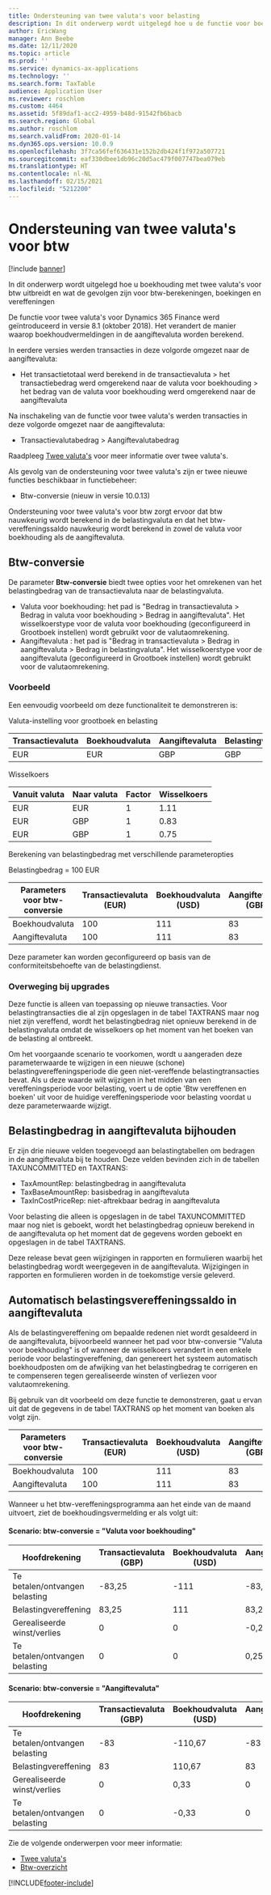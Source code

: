 ```yaml
---
title: Ondersteuning van twee valuta's voor belasting
description: In dit onderwerp wordt uitgelegd hoe u de functie voor boekhouding met twee valuta's uitbreidt in het belastingdomein en wat de gevolgen zijn bij het berekenen en boeken van belasting
author: EricWang
manager: Ann Beebe
ms.date: 12/11/2020
ms.topic: article
ms.prod: ''
ms.service: dynamics-ax-applications
ms.technology: ''
ms.search.form: TaxTable
audience: Application User
ms.reviewer: roschlom
ms.custom: 4464
ms.assetid: 5f89daf1-acc2-4959-b48d-91542fb6bacb
ms.search.region: Global
ms.author: roschlom
ms.search.validFrom: 2020-01-14
ms.dyn365.ops.version: 10.0.9
ms.openlocfilehash: 3f7ca56fef636431e152b2db424f1f972a507721
ms.sourcegitcommit: eaf330dbee1db96c20d5ac479f007747bea079eb
ms.translationtype: HT
ms.contentlocale: nl-NL
ms.lasthandoff: 02/15/2021
ms.locfileid: "5212200"
---
```

# <a name="dual-currency-support-for-sales-tax"></a>Ondersteuning van twee valuta's voor btw
[!include [banner](../includes/banner.md)]

In dit onderwerp wordt uitgelegd hoe u boekhouding met twee valuta's voor btw uitbreidt en wat de gevolgen zijn voor btw-berekeningen, boekingen en vereffeningen

De functie voor twee valuta's voor Dynamics 365 Finance werd geïntroduceerd in versie 8.1 (oktober 2018). Het verandert de manier waarop boekhoudvermeldingen in de aangiftevaluta worden berekend.

In eerdere versies werden transacties in deze volgorde omgezet naar de aangiftevaluta: 

- Het transactietotaal werd berekend in de transactievaluta > het transactiebedrag werd omgerekend naar de valuta voor boekhouding > het bedrag van de valuta voor boekhouding werd omgerekend naar de aangiftevaluta

Na inschakeling van de functie voor twee valuta's werden transacties in deze volgorde omgezet naar de aangiftevaluta:

- Transactievalutabedrag > Aangiftevalutabedrag

Raadpleeg [Twee valuta's](dual-currency.md) voor meer informatie over twee valuta's.

Als gevolg van de ondersteuning voor twee valuta's zijn er twee nieuwe functies beschikbaar in functiebeheer: 

- Btw-conversie (nieuw in versie 10.0.13)

Ondersteuning voor twee valuta's voor btw zorgt ervoor dat btw nauwkeurig wordt berekend in de belastingvaluta en dat het btw-vereffeningssaldo nauwkeurig wordt berekend in zowel de valuta voor boekhouding als de aangiftevaluta. 

## <a name="sales-tax-conversion"></a>Btw-conversie

De parameter **Btw-conversie** biedt twee opties voor het omrekenen van het belastingbedrag van de transactievaluta naar de belastingvaluta. 

- Valuta voor boekhouding: het pad is "Bedrag in transactievaluta > Bedrag in valuta voor boekhouding > Bedrag in aangiftevaluta". Het wisselkoerstype voor de valuta voor boekhouding (geconfigureerd in Grootboek instellen) wordt gebruikt voor de valutaomrekening.
- Aangiftevaluta : het pad is "Bedrag in transactievaluta > Bedrag in aangiftevaluta > Bedrag in belastingvaluta". Het wisselkoerstype voor de aangiftevaluta (geconfigureerd in Grootboek instellen) wordt gebruikt voor de valutaomrekening.

### <a name="example"></a>Voorbeeld

Een eenvoudig voorbeeld om deze functionaliteit te demonstreren is:

Valuta-instelling voor grootboek en belasting

| Transactievaluta | Boekhoudvaluta | Aangiftevaluta | Belastingvaluta |
| -------------------- | ------------------- | ------------------ | ------------ |
| EUR                  | EUR                 | GBP                | GBP          |

Wisselkoers

| Vanuit valuta | Naar valuta | Factor | Wisselkoers |
| ------------- | ----------- | ------ | ------------- |
| EUR           | EUR         | 1      | 1.11          |
| EUR           | GBP         | 1      | 0.83          |
| EUR           | GBP         | 1      | 0.75          |

Berekening van belastingbedrag met verschillende parameteropties

Belastingbedrag = 100 EUR

| Parameters voor btw-conversie | Transactievaluta (EUR) | Boekhoudvaluta (USD) | Aangiftevaluta (GBP) | Belastingvaluta (GBP) |
| ------------------------------- | -------------------------- | ------------------------- | ------------------------ | ------------------ |
| Boekhoudvaluta             | 100                        | 111                       | 83                       | **83.25**          |
| Aangiftevaluta              | 100                        | 111                       | 83                       | **83**             |

Deze parameter kan worden geconfigureerd op basis van de conformiteitsbehoefte van de belastingdienst.


### <a name="upgrade-consideration"></a>Overweging bij upgrades

Deze functie is alleen van toepassing op nieuwe transacties. Voor belastingtransacties die al zijn opgeslagen in de tabel TAXTRANS maar nog niet zijn vereffend, wordt het belastingbedrag niet opnieuw berekend in de belastingvaluta omdat de wisselkoers op het moment van het boeken van de belasting al ontbreekt.

Om het voorgaande scenario te voorkomen, wordt u aangeraden deze parameterwaarde te wijzigen in een nieuwe (schone) belastingvereffeningsperiode die geen niet-vereffende belastingtransacties bevat. Als u deze waarde wilt wijzigen in het midden van een vereffeningsperiode voor belasting, voert u de optie 'Btw vereffenen en boeken' uit voor de huidige vereffeningsperiode voor belasting voordat u deze parameterwaarde wijzigt.


## <a name="track-reporting-currency-tax-amount"></a>Belastingbedrag in aangiftevaluta bijhouden

Er zijn drie nieuwe velden toegevoegd aan belastingtabellen om bedragen in de aangiftevaluta bij te houden. Deze velden bevinden zich in de tabellen TAXUNCOMMITTED en TAXTRANS:

- TaxAmountRep: belastingbedrag in aangiftevaluta
- TaxBaseAmountRep: basisbedrag in aangiftevaluta
- TaxInCostPriceRep: niet-aftrekbaar bedrag in aangiftevaluta

Voor belasting die alleen is opgeslagen in de tabel TAXUNCOMMITTED maar nog niet is geboekt, wordt het belastingbedrag opnieuw berekend in de aangiftevaluta op het moment dat de gegevens worden geboekt en opgeslagen in de tabel TAXTRANS.

Deze release bevat geen wijzigingen in rapporten en formulieren waarbij het belastingbedrag wordt weergegeven in de aangiftevaluta. Wijzigingen in rapporten en formulieren worden in de toekomstige versie geleverd.



## <a name="tax-settlement-auto-balance-in-reporting-currency"></a>Automatisch belastingsvereffeningssaldo in aangiftevaluta

Als de belastingvereffening om bepaalde redenen niet wordt gesaldeerd in de aangiftevaluta, bijvoorbeeld wanneer het pad voor btw-conversie "Valuta voor boekhouding" is of wanneer de wisselkoers verandert in een enkele periode voor belastingvereffening, dan genereert het systeem automatisch boekhoudposten om de afwijking van het belastingbedrag te corrigeren en te compenseren tegen gerealiseerde winsten of verliezen voor valutaomrekening.

Bij gebruik van dit voorbeeld om deze functie te demonstreren, gaat u ervan uit dat de gegevens in de tabel TAXTRANS op het moment van boeken als volgt zijn.

| Parameters voor btw-conversie | Transactievaluta (EUR) | Boekhoudvaluta (USD) | Aangiftevaluta (GBP) | Belastingvaluta (GBP) |
| ------------------------------- | -------------------------- | ------------------------- | ------------------------ | ------------------ |
| Boekhoudvaluta             | 100                        | 111                       | 83                       | **83,25**          |
| Aangiftevaluta              | 100                        | 111                       | 83                       | **83**             |

Wanneer u het btw-vereffeningsprogramma aan het einde van de maand uitvoert, ziet de boekhoudingsvermelding er als volgt uit:
#### <a name="scenario-sales-tax-conversion--accounting-currency"></a>Scenario: btw-conversie = "Valuta voor boekhouding"

| Hoofdrekening           | Transactievaluta (GBP) | Boekhoudvaluta (USD) | Aangiftevaluta (GBP) |
| ---------------------- | -------------------------- | ------------------------- | ------------------------ |
| Te betalen/ontvangen belasting | -83,25                     | -111                      | -83,25                   |
| Belastingvereffening         | 83,25                      | 111                       | 83,25                    |
| Gerealiseerde winst/verlies     | 0                          | 0                         | -0,25                    |
| Te betalen/ontvangen belasting | 0                          | 0                         | 0,25                     |

#### <a name="scenario-sales-tax-conversion--reporting-currency"></a>Scenario: btw-conversie = "Aangiftevaluta"


| Hoofdrekening           | Transactievaluta (GBP) | Boekhoudvaluta (USD) | Aangiftevaluta (GBP) |
| ---------------------- | -------------------------- | ------------------------- | ------------------------ |
| Te betalen/ontvangen belasting | -83                        | -110,67                   | -83                      |
| Belastingvereffening         | 83                         | 110,67                    | 83                       |
| Gerealiseerde winst/verlies     | 0                          | 0,33                      | 0                        |
| Te betalen/ontvangen belasting | 0                          | -0,33                     | 0                        |



Zie de volgende onderwerpen voor meer informatie:

- [Twee valuta's](dual-currency.md)
- [Btw-overzicht](indirect-taxes-overview.md)



[!INCLUDE[footer-include](../../includes/footer-banner.md)]
